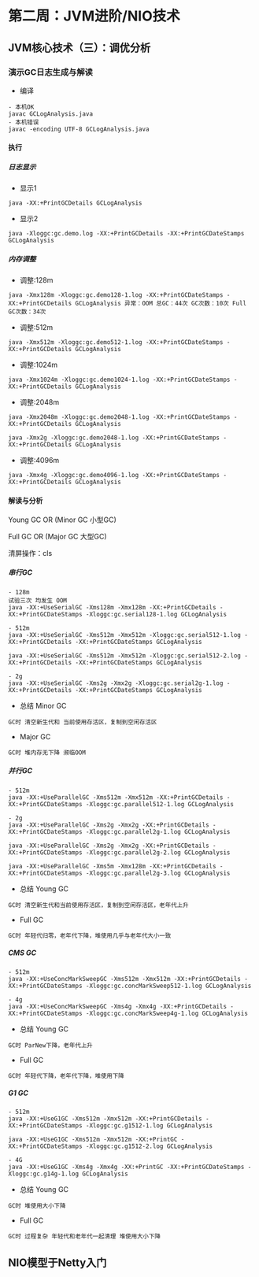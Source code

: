 # 第二周：JVM进阶/NIO技术

## JVM核心技术（三）：调优分析

### 演示GC日志生成与解读

- 编译
```
- 本机OK
javac GCLogAnalysis.java
- 本机错误
javac -encoding UTF-8 GCLogAnalysis.java
```

#### 执行

##### 日志显示
- 显示1
```
java -XX:+PrintGCDetails GCLogAnalysis
```

- 显示2
```
java -Xloggc:gc.demo.log -XX:+PrintGCDetails -XX:+PrintGCDateStamps GCLogAnalysis
```

##### 内存调整

- 调整:128m
```
java -Xmx128m -Xloggc:gc.demo128-1.log -XX:+PrintGCDateStamps -XX:+PrintGCDetails GCLogAnalysis 异常：OOM 总GC：44次 GC次数：10次 Full GC次数：34次
```

- 调整:512m
```
java -Xmx512m -Xloggc:gc.demo512-1.log -XX:+PrintGCDateStamps -XX:+PrintGCDetails GCLogAnalysis
```

- 调整:1024m
```
java -Xmx1024m -Xloggc:gc.demo1024-1.log -XX:+PrintGCDateStamps -XX:+PrintGCDetails GCLogAnalysis
```

- 调整:2048m
```
java -Xmx2048m -Xloggc:gc.demo2048-1.log -XX:+PrintGCDateStamps -XX:+PrintGCDetails GCLogAnalysis

java -Xmx2g -Xloggc:gc.demo2048-1.log -XX:+PrintGCDateStamps -XX:+PrintGCDetails GCLogAnalysis
```

- 调整:4096m
```
java -Xmx4g -Xloggc:gc.demo4096-1.log -XX:+PrintGCDateStamps -XX:+PrintGCDetails GCLogAnalysis
```

#### 解读与分析

Young GC OR (Minor GC 小型GC)

Full GC  OR (Major GC 大型GC)

清屏操作：cls
##### 串行GC
```
- 128m 
试验三次 均发生 OOM
java -XX:+UseSerialGC -Xms128m -Xmx128m -XX:+PrintGCDetails -XX:+PrintGCDateStamps -Xloggc:gc.serial128-1.log GCLogAnalysis

- 512m
java -XX:+UseSerialGC -Xms512m -Xmx512m -Xloggc:gc.serial512-1.log -XX:+PrintGCDetails -XX:+PrintGCDateStamps GCLogAnalysis

java -XX:+UseSerialGC -Xms512m -Xmx512m -Xloggc:gc.serial512-2.log -XX:+PrintGCDetails -XX:+PrintGCDateStamps GCLogAnalysis

- 2g
java -XX:+UseSerialGC -Xms2g -Xmx2g -Xloggc:gc.serial2g-1.log -XX:+PrintGCDetails -XX:+PrintGCDateStamps GCLogAnalysis
```

- 总结
Minor GC
```
GC时 清空新生代和 当前使用存活区，复制到空闲存活区
```

- Major GC
```
GC时 堆内存无下降 濒临OOM
```


##### 并行GC
```
- 512m
java -XX:+UseParallelGC -Xms512m -Xmx512m -XX:+PrintGCDetails -XX:+PrintGCDateStamps -Xloggc:gc.parallel512-1.log GCLogAnalysis

- 2g
java -XX:+UseParallelGC -Xms2g -Xmx2g -XX:+PrintGCDetails -XX:+PrintGCDateStamps -Xloggc:gc.parallel2g-1.log GCLogAnalysis

java -XX:+UseParallelGC -Xms2g -Xmx2g -XX:+PrintGCDetails -XX:+PrintGCDateStamps -Xloggc:gc.parallel2g-2.log GCLogAnalysis

java -XX:+UseParallelGC -Xms5m -Xmx128m -XX:+PrintGCDetails -XX:+PrintGCDateStamps -Xloggc:gc.parallel2g-3.log GCLogAnalysis
```

- 总结
Young GC
```
GC时 清空新生代和当前使用存活区，复制到空闲存活区，老年代上升
```

- Full GC
```
GC时 年轻代归零，老年代下降，堆使用几乎与老年代大小一致
```

##### CMS GC
```
- 512m
java -XX:+UseConcMarkSweepGC -Xms512m -Xmx512m -XX:+PrintGCDetails -XX:+PrintGCDateStamps -Xloggc:gc.concMarkSweep512-1.log GCLogAnalysis

- 4g
java -XX:+UseConcMarkSweepGC -Xms4g -Xmx4g -XX:+PrintGCDetails -XX:+PrintGCDateStamps -Xloggc:gc.concMarkSweep4g-1.log GCLogAnalysis

```

- 总结
Young GC
```
GC时 ParNew下降，老年代上升
```

- Full GC
```
GC时 年轻代下降，老年代下降，堆使用下降
```

##### G1 GC
```
- 512m
java -XX:+UseG1GC -Xms512m -Xmx512m -XX:+PrintGCDetails -XX:+PrintGCDateStamps -Xloggc:gc.g1512-1.log GCLogAnalysis

java -XX:+UseG1GC -Xms512m -Xmx512m -XX:+PrintGC -XX:+PrintGCDateStamps -Xloggc:gc.g1512-2.log GCLogAnalysis

- 4G
java -XX:+UseG1GC -Xms4g -Xmx4g -XX:+PrintGC -XX:+PrintGCDateStamps -Xloggc:gc.g14g-1.log GCLogAnalysis
```

- 总结
Young GC
```
GC时 堆使用大小下降
```

- Full GC
```
GC时 过程复杂 年轻代和老年代一起清理 堆使用大小下降
```


## NIO模型于Netty入门